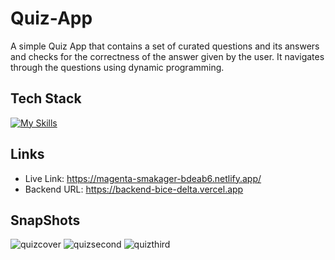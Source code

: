 # Quiz-App

 A simple Quiz App that contains a set of curated questions and its answers and checks for the correctness of the answer given by the user. It navigates through the questions using dynamic programming.
 
 ## Tech Stack
[![My Skills](https://skillicons.dev/icons?i=react,redux,js,html,css,mongodb,express,nodejs,morgan)](https://skillicons.dev)

## Links
* Live Link: https://magenta-smakager-bdeab6.netlify.app/
* Backend URL: https://backend-bice-delta.vercel.app

## SnapShots

![quizcover](https://github.com/Ayushi0516/Quiz-App/assets/101566272/6a19c797-1114-457e-b559-be18cbaa6432)
![quizsecond](https://github.com/Ayushi0516/Quiz-App/assets/101566272/ece9ed12-eae1-41ad-81c3-2a01411d2608)
![quizthird](https://github.com/Ayushi0516/Quiz-App/assets/101566272/bc689954-df79-4caa-96a6-795c7c8b3029)





